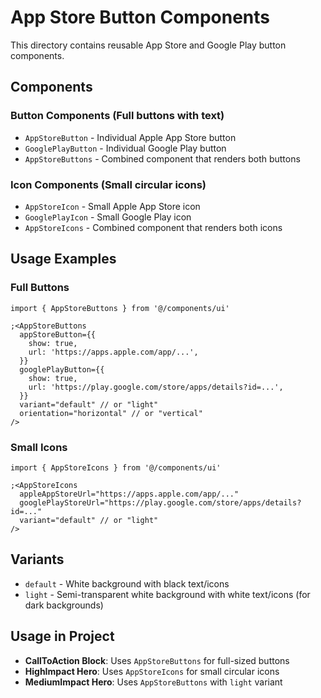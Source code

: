 # App Store Button Components

This directory contains reusable App Store and Google Play button components.

## Components

### Button Components (Full buttons with text)

- `AppStoreButton` - Individual Apple App Store button
- `GooglePlayButton` - Individual Google Play button
- `AppStoreButtons` - Combined component that renders both buttons

### Icon Components (Small circular icons)

- `AppStoreIcon` - Small Apple App Store icon
- `GooglePlayIcon` - Small Google Play icon
- `AppStoreIcons` - Combined component that renders both icons

## Usage Examples

### Full Buttons

```tsx
import { AppStoreButtons } from '@/components/ui'

;<AppStoreButtons
  appStoreButton={{
    show: true,
    url: 'https://apps.apple.com/app/...',
  }}
  googlePlayButton={{
    show: true,
    url: 'https://play.google.com/store/apps/details?id=...',
  }}
  variant="default" // or "light"
  orientation="horizontal" // or "vertical"
/>
```

### Small Icons

```tsx
import { AppStoreIcons } from '@/components/ui'

;<AppStoreIcons
  appleAppStoreUrl="https://apps.apple.com/app/..."
  googlePlayStoreUrl="https://play.google.com/store/apps/details?id=..."
  variant="default" // or "light"
/>
```

## Variants

- `default` - White background with black text/icons
- `light` - Semi-transparent white background with white text/icons (for dark backgrounds)

## Usage in Project

- **CallToAction Block**: Uses `AppStoreButtons` for full-sized buttons
- **HighImpact Hero**: Uses `AppStoreIcons` for small circular icons
- **MediumImpact Hero**: Uses `AppStoreButtons` with `light` variant
